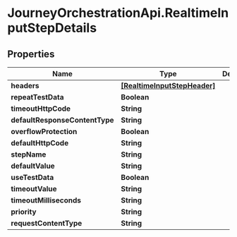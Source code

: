 # JourneyOrchestrationApi.RealtimeInputStepDetails

## Properties

Name | Type | Description | Notes
------------ | ------------- | ------------- | -------------
**headers** | [**[RealtimeInputStepHeader]**](RealtimeInputStepHeader.md) |  | [optional] 
**repeatTestData** | **Boolean** |  | [optional] 
**timeoutHttpCode** | **String** |  | [optional] 
**defaultResponseContentType** | **String** |  | [optional] 
**overflowProtection** | **Boolean** |  | [optional] 
**defaultHttpCode** | **String** |  | [optional] 
**stepName** | **String** |  | [optional] 
**defaultValue** | **String** |  | [optional] 
**useTestData** | **Boolean** |  | [optional] 
**timeoutValue** | **String** |  | [optional] 
**timeoutMilliseconds** | **String** |  | [optional] 
**priority** | **String** |  | [optional] 
**requestContentType** | **String** |  | [optional] 


